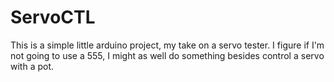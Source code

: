 # ServoCTL

This is a simple little arduino project, my take on a servo tester.
I figure if I'm not going to use a 555, I might as well do something besides control a servo with a pot.
